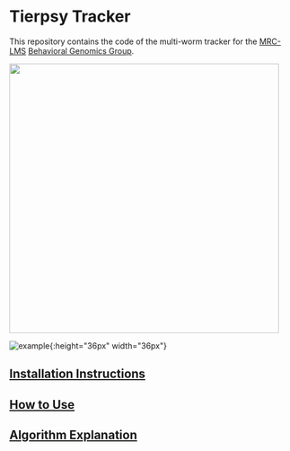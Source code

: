 # Tierpsy Tracker
This repository contains the code of the multi-worm tracker for the [MRC-LMS](http://lms.mrc.ac.uk/) [Behavioral Genomics Group](http://behave.csc.mrc.ac.uk/). 

<img src="https://cloud.githubusercontent.com/assets/8364368/26658216/8d5599b2-4660-11e7-911b-c390330a15ee.gif" width=480>


![example](https://cloud.githubusercontent.com/assets/8364368/26658216/8d5599b2-4660-11e7-911b-c390330a15ee.gif){:height="36px" width="36px"}



## [Installation Instructions](docs/INSTALLATION.md)
## [How to Use](docs/HOWTO.md)
## [Algorithm Explanation](docs/EXPLANATION.md)
